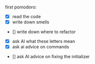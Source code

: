 first pomodoro: 
- [X] read the code
- [X] write down smells
- [] write down where to refactor 
- [x] ask AI what these letters mean 
- [x] ask ai advice on commands 
- [] ask AI advice on fixing the initializer
